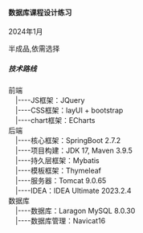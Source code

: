 <h4>数据库课程设计练习</h4>
<p>2024年1月</p>
<p>半成品,依需选择</p>
<h5>技术路线</h5>
<p>
前端<br>
&emsp;|----JS框架：JQuery<br>
&emsp;|----CSS框架：layUI + bootstrap<br>
&emsp;|----chart框架：ECharts<br>
后端<br>
&emsp;|----核心框架：SpringBoot 2.7.2<br>
&emsp;|----项目构建：JDK 17, Maven 3.9.5<br>
&emsp;|----持久层框架：Mybatis<br>
&emsp;|----模板框架：Thymeleaf<br>
&emsp;|----服务器：Tomcat 9.0.65<br>
&emsp;|----IDEA：IDEA Ultimate 2023.2.4<br>
数据库<br>
&emsp;|----数据库：Laragon MySQL 8.0.30<br>
&emsp;|----数据库管理：Navicat16<br>
</p>
